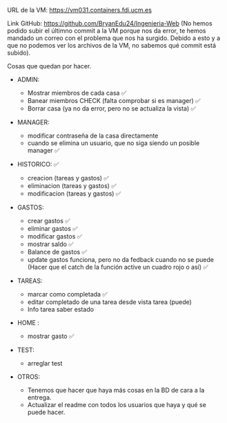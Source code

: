 URL de la VM: https://vm031.containers.fdi.ucm.es

Link GitHub: https://github.com/BryanEdu24/Ingenieria-Web
(No hemos podido subir el últimno commit a la VM porque nos da error, te hemos mandado un correo con el problema
que nos ha surgido. Debido a esto y a que no podemos ver los archivos de la VM, no sabemos qué commit está subido).

Cosas que quedan por hacer.

- ADMIN:
    - Mostrar miembros de cada casa ✅
    - Banear miembros CHECK (falta comprobar si es manager) ✅
    - Borrar casa (ya no da error, pero no se actualiza la vista) ✅

- MANAGER:
    - modificar contraseña de la casa directamente
    - cuando se elimina un usuario, que no siga siendo un posible manager ✅

- HISTORICO: ✅
    - creacion (tareas y gastos) ✅
    - eliminacion (tareas y gastos) ✅
    - modificacion (tareas y gastos) ✅

- GASTOS:
    - crear gastos ✅
    - eliminar gastos ✅
    - modificar gastos ✅
    - mostrar saldo ✅
    - Balance de gastos ✅
    - update gastos funciona, pero no da fedback cuando no se puede (Hacer que el catch de la función active un cuadro rojo
    o así) ✅

- TAREAS:
    - marcar como completada ✅
    - editar completado de una tarea desde vista tarea (puede)
    - Info tarea saber estado

- HOME :
    - mostrar gasto ✅

- TEST:
    - arreglar test

- OTROS:
    - Tenemos que hacer que haya más cosas en la BD de cara a la entrega.
    - Actualizar el readme con todos los usuarios que haya y qué se puede hacer.